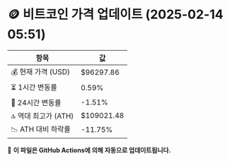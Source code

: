 # 🪙 비트코인 가격 업데이트 (2025-02-14 05:51)

| 항목                | 값 |
|--------------------|----------------|
| 💰 현재 가격 (USD) | $96297.86 |
| ⏳ 1시간 변동률    | 0.59% |
| 📆 24시간 변동률   | -1.51% |
| 🔝 역대 최고가 (ATH) | $109021.48 |
| 📉 ATH 대비 하락률 | -11.75% |

🔄 **이 파일은 GitHub Actions에 의해 자동으로 업데이트됩니다.**
